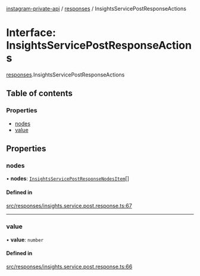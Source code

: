 [instagram-private-api](../../README.md) / [responses](../../modules/responses.md) / InsightsServicePostResponseActions

# Interface: InsightsServicePostResponseActions

[responses](../../modules/responses.md).InsightsServicePostResponseActions

## Table of contents

### Properties

- [nodes](InsightsServicePostResponseActions.md#nodes)
- [value](InsightsServicePostResponseActions.md#value)

## Properties

### nodes

• **nodes**: [`InsightsServicePostResponseNodesItem`](InsightsServicePostResponseNodesItem.md)[]

#### Defined in

[src/responses/insights.service.post.response.ts:67](https://github.com/Nerixyz/instagram-private-api/blob/b3351b9/src/responses/insights.service.post.response.ts#L67)

___

### value

• **value**: `number`

#### Defined in

[src/responses/insights.service.post.response.ts:66](https://github.com/Nerixyz/instagram-private-api/blob/b3351b9/src/responses/insights.service.post.response.ts#L66)
